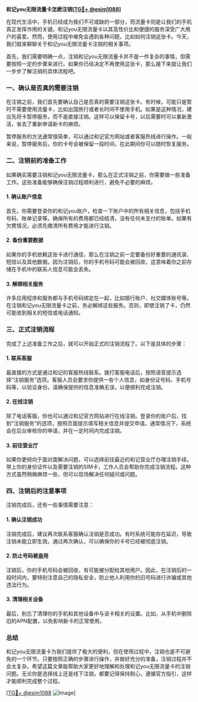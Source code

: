 **和记you无限流量卡怎麽注销[[TG💪+ @esim1088](https://t.me/s/esim1088)]**

在现代生活中，手机已经成为我们不可或缺的一部分，而流量卡则是让我们的手机真正发挥作用的关键。和记you无限流量卡以其高性价比和便捷的服务深受广大用户的喜爱。然而，使用过程中难免会遇到各种问题，比如如何注销这张卡。今天，我们就来聊聊关于和记you无限流量卡注销的相关事项。

首先，我们需要明确一点，注销和记you无限流量卡并不是一件复杂的事情，但需要按照一定的步骤来进行。如果你已经决定不再使用这张卡，那么接下来就让我们一步步了解注销的具体流程吧。

### 一、确认是否真的需要注销

在注销之前，我们首先要确认自己是否真的需要注销这张卡。有时候，可能只是暂时不需要使用流量卡，比如出国旅行或者长时间不使用手机。如果是这种情况，建议先将卡暂停服务，而不是直接注销。这样可以保留卡号，以后需要时可以重新激活，省去了重新申请新卡的麻烦。

暂停服务的方法通常很简单，可以通过和记官方网站或者客服热线进行操作。一般来说，暂停服务后，你的卡号会被保留一段时间，在此期间你可以随时恢复服务。

### 二、注销前的准备工作

如果确实需要注销和记you无限流量卡，那么在正式注销之前，你需要做一些准备工作。这些准备能够确保注销过程顺利进行，避免不必要的麻烦。

#### 1. 确认账户信息

首先，你需要登录你的和记you账户，检查一下账户中的所有相关信息，包括手机号码、账单记录等。确保所有的费用都已经结清，没有任何未支付的账单。如果有欠费情况，必须先缴清所有费用才能进行注销。

#### 2. 备份重要数据

如果你的手机依赖这张卡进行通信，那么在注销之前一定要备份好重要的通讯录、短信以及其他数据。因为注销后，你的手机号码可能会被回收，这意味着你之前存储在手机中的联系人信息可能会丢失。

#### 3. 解绑相关服务

许多应用程序和服务都与手机号码绑定在一起，比如银行账户、社交媒体账号等。在注销和记you无限流量卡之前，务必解绑这些服务。否则，即使注销了卡，仍然可能收到相关的短信或电话通知。

### 三、正式注销流程

完成了上述准备工作之后，就可以开始正式的注销流程了。以下是具体的步骤：

#### 1. 联系客服

最直接的方式是通过和记的客服热线联系。拨打客服电话后，按照语音提示选择“注销服务”选项。客服人员会要求你提供一些个人信息，如身份证号码、手机号码等，以验证身份。请确保提供的信息准确无误，以便顺利完成注销。

#### 2. 在线注销

除了电话客服，你也可以通过和记官方网站进行在线注销。登录你的账户后，找到“注销服务”的选项，按照页面提示填写相关信息并提交申请。通常情况下，系统会在后台审核你的申请，并在一定时间内完成注销。

#### 3. 前往营业厅

如果你更倾向于面对面解决问题，可以选择前往最近的和记营业厅办理注销手续。带上你的身份证件以及需要注销的SIM卡，工作人员会帮助你完成注销流程。这种方式虽然稍微麻烦一些，但可以现场解决任何疑问或问题。

### 四、注销后的注意事项

注销完成后，还有一些事情需要注意：

#### 1. 确认注销成功

注销完成后，建议再次联系客服确认注销是否成功。有时系统可能存在延迟，导致注销未能立即生效。通过再次确认，可以确保你的卡号已经被彻底注销。

#### 2. 防止号码被盗用

注销后，你的手机号码会被回收，有可能被分配给其他用户。因此，在注销后的一段时间内，要特别注意自己的隐私安全，防止他人利用你的旧号码进行诈骗或其他违法行为。

#### 3. 清理相关设备

最后，别忘了清理你的手机和其他设备中与该卡相关的设置。比如，从手机中删除旧的APN配置，以免影响新卡的正常使用。

### 总结

和记you无限流量卡为我们提供了极大的便利，但在使用过程中，注销也是不可避免的一个环节。只要按照正确的步骤进行操作，并做好充分的准备，注销过程并不会太复杂。希望这篇文章能帮助大家更好地理解和处理和记you无限流量卡的注销问题。无论你是选择线上还是线下注销，都要记得保持耐心，遵循官方指引，这样才能顺利完成整个过程。

[[TG💪+ @esim1088](https://t.me/s/esim1088) ![Image](https://i.postimg.cc/4NQfJmqS/Snipaste-2025-05-13-00-14-12.png)]